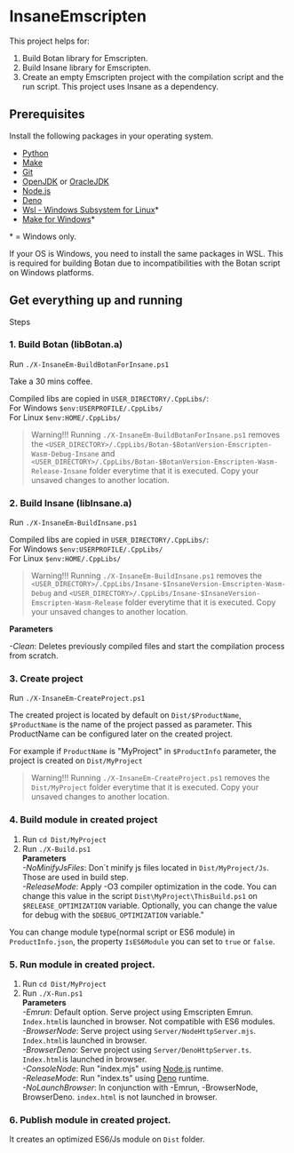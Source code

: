 # InsaneEmscripten

This project helps for:

1. Build Botan library for Emscripten. 
2. Build Insane library for Emscripten.
3. Create an empty Emscripten project with the compilation script and the run script. This project uses Insane as a dependency.

## Prerequisites 
Install the following packages in your operating system.

- [Python](https://www.python.org/)
- [Make](https://www.gnu.org/software/make)
- [Git](https://git-scm.com/)
- [OpenJDK](https://jdk.java.net/) or [OracleJDK](https://www.oracle.com/java/technologies/downloads/)
- [Node.js](https://nodejs.org/en)
- [Deno](https://deno.com/)
- [Wsl - Windows Subsystem for Linux](https://learn.microsoft.com/en-us/windows/wsl/install)*   
- [Make for Windows](https://gnuwin32.sourceforge.net/packages/make.htm)*   

\* = Windows only.

If your OS is Windows, you need to install the same packages in WSL. This is required for building Botan due to incompatibilities with the Botan script on Windows platforms.

## Get everything up and running
Steps

### 1. Build Botan (libBotan.a)
Run ```./X-InsaneEm-BuildBotanForInsane.ps1```

Take a 30 mins coffee.

Compiled libs are copied in `USER_DIRECTORY/.CppLibs/`:  
For Windows `$env:USERPROFILE/.CppLibs/`   
For Linux `$env:HOME/.CppLibs/`

> Warning!!! Running `./X-InsaneEm-BuildBotanForInsane.ps1` removes the `<USER_DIRECTORY>/.CppLibs/Botan-$BotanVersion-Emscripten-Wasm-Debug-Insane` and `<USER_DIRECTORY>/.CppLibs/Botan-$BotanVersion-Emscripten-Wasm-Release-Insane` folder everytime that it is executed. Copy your unsaved changes to another location.

### 2. Build Insane (libInsane.a)
Run ```./X-InsaneEm-BuildInsane.ps1```

Compiled libs are copied in `USER_DIRECTORY/.CppLibs/`:  
For Windows `$env:USERPROFILE/.CppLibs/`   
For Linux `$env:HOME/.CppLibs/`

> Warning!!! Running `./X-InsaneEm-BuildInsane.ps1` removes the `<USER_DIRECTORY>/.CppLibs/Insane-$InsaneVersion-Emscripten-Wasm-Debug` and `<USER_DIRECTORY>/.CppLibs/Insane-$InsaneVersion-Emscripten-Wasm-Release` folder everytime that it is executed. Copy your unsaved changes to another location.

**Parameters**

*-Clean*: Deletes previously compiled files and start the compilation process from scratch.

### 3. Create project 
Run `./X-InsaneEm-CreateProject.ps1`

The created project is located by default on `Dist/$ProductName`, `$ProductName` is the name of the project passed as parameter. This ProductName can be configured later on the created project.

For example if `ProductName` is "MyProject" in `$ProductInfo` parameter, the project is created on ```Dist/MyProject```


> Warning!!! Running `./X-InsaneEm-CreateProject.ps1` removes the `Dist/MyProject` folder everytime that it is executed. Copy your unsaved changes to another location.

### 4. Build module in created project 
 
1. Run `cd Dist/MyProject`
2. Run `./X-Build.ps1`   
**Parameters**  
*-NoMinifyJsFiles*: Don´t minify js files located in `Dist/MyProject/Js`. Those are used in build step.   
*-ReleaseMode*: Apply -O3 compiler optimization in the code. You can change this value in the script `Dist\MyProject\ThisBuild.ps1` on `$RELEASE_OPTIMIZATION` variable. Optionally, you can change the value for debug with the `$DEBUG_OPTIMIZATION` variable."

You can change module type(normal script or ES6 module) in `ProductInfo.json`, the property `IsES6Module` you can set to `true` or `false`.

### 5. Run module in created project.
1. Run `cd Dist/MyProject` 
2. Run `./X-Run.ps1`   
**Parameters**  
*-Emrun*: Default option. Serve project using Emscripten Emrun. `Index.html`is launched in browser. Not compatible with ES6 modules.  
*-BrowserNode*: Serve project using `Server/NodeHttpServer.mjs`. `Index.html`is launched in browser.     
*-BrowserDeno*: Serve project using `Server/DenoHttpServer.ts`. `Index.html`is launched in browser.      
*-ConsoleNode*: Run "index.mjs" using [Node.js](https://nodejs.org/en) runtime.     
*-ReleaseMode*: Run "index.ts" using [Deno](https://deno.com/) runtime.      
*-NoLaunchBrowser*: In conjunction with -Emrun, -BrowserNode, BrowserDeno. `index.html` is not launched in browser.  

### 6. Publish module in created project.
It creates an optimized ES6/Js module on `Dist` folder.